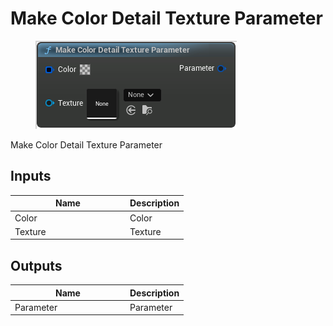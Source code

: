 # Make Color Detail Texture Parameter

<div align="left" data-full-width="false"><figure><img src="../../../api/Material/Make_Color_Detail_Texture_Parameter.png" alt=""><figcaption></figcaption></figure></div>

Make Color Detail Texture Parameter

## Inputs

<table><thead><tr><th width="170">Name</th><th>Description</th></tr></thead><tbody><tr><td>Color</td><td>Color</td></tr><tr><td>Texture</td><td>Texture</td></tr></tbody></table>

## Outputs

<table><thead><tr><th width="170">Name</th><th>Description</th></tr></thead><tbody><tr><td>Parameter</td><td>Parameter</td></tr></tbody></table>
